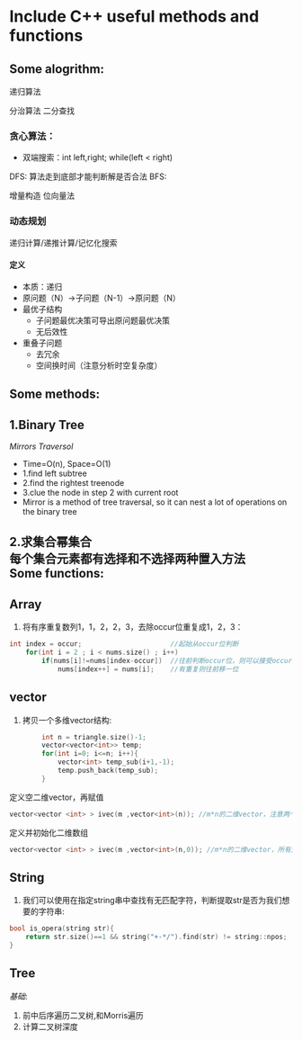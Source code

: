 Include C++ useful methods and functions
================================
Some alogrithm:
---------------
递归算法

分治算法
二分查找

### 贪心算法：
- 双端搜索：int left,right; while(left < right)

DFS: 算法走到底部才能判断解是否合法
BFS:

增量构造
位向量法

### 动态规划
递归计算/递推计算/记忆化搜索
#### 定义
- 本质：递归 
- 原问题（N）->子问题（N-1）->原问题（N）
- 最优子结构 
  + 子问题最优决策可导出原问题最优决策  
  + 无后效性 
- 重叠子问题 
  + 去冗余 
  + 空间换时间（注意分析时空复杂度）

  
  
Some methods:
-------------
1.Binary Tree
--------------
*Mirrors Traversol*<br>
- Time=O(n), Space=O(1)<br>
- 1.find left subtree<br>
- 2.find the rightest treenode<br>
- 3.clue the node in step 2 with current root<br>
- Mirror is a method of tree traversal, so it can nest a lot of operations on the binary tree<br>

2.求集合幂集合<br>
每个集合元素都有选择和不选择两种置入方法<br>
Some functions:
---------------
Array
-----
1. 将有序重复数列1，1，2，2，3，去除occur位重复成1，2，3：
```C++
int index = occur;                      //起始从occur位判断
    for(int i = 2 ; i < nums.size() ; i++)
        if(nums[i]!=nums[index-occur])  //往前判断occur位，则可以接受occur位重复
            nums[index++] = nums[i];    //有重复则往前移一位
```



vector
-------
1. 拷贝一个多维vector结构:
```C++
        int n = triangle.size()-1;
        vector<vector<int>> temp;
        for(int i=0; i<=n; i++){
            vector<int> temp_sub(i+1,-1);
            temp.push_back(temp_sub);
        }
```
定义空二维vector，再赋值
```C++
vector<vector <int> > ivec(m ,vector<int>(n)); //m*n的二维vector，注意两个 "> "之间要有空格！
```
定义并初始化二维数组
```C++
vector<vector <int> > ivec(m ,vector<int>(n,0)); //m*n的二维vector，所有元素初始化为0
```

String
------
1. 我们可以使用在指定string串中查找有无匹配字符，判断提取str是否为我们想要的字符串:
```C++
bool is_opera(string str){
    return str.size()==1 && string("+-*/").find(str) != string::npos;
}
```

Tree
----
*基础*:
1. 前中后序遍历二叉树,和Morris遍历<br>
2. 计算二叉树深度<br>
